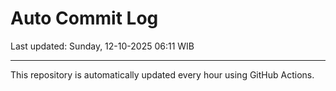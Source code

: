 # Auto Commit Log

Last updated: Sunday, 12-10-2025 06:11 WIB

---

This repository is automatically updated every hour using GitHub Actions.
